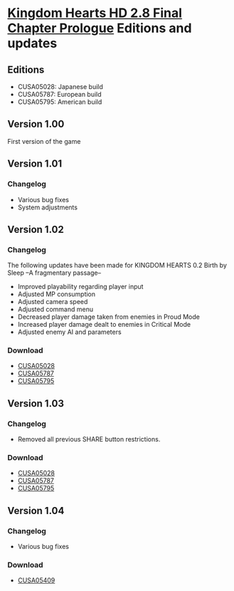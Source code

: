 # [Kingdom Hearts HD 2.8 Final Chapter Prologue](index.md) Editions and updates

## Editions

* CUSA05028: Japanese build
* CUSA05787: European build
* CUSA05795: American build

## Version 1.00

First version of the game

## Version 1.01

### Changelog

* Various bug fixes
* System adjustments

## Version 1.02

### Changelog

The following updates have been made for KINGDOM HEARTS 0.2 Birth by Sleep –A fragmentary passage–
* Improved playability regarding player input
* Adjusted MP consumption
* Adjusted camera speed
* Adjusted command menu
* Decreased player damage taken from enemies in Proud Mode
* Increased player damage dealt to enemies in Critical Mode
* Adjusted enemy AI and parameters

### Download

* [CUSA05028](http://gs2.ww.prod.dl.playstation.net/gs2/ppkgo/prod/CUSA05028_00/6/f_bc05c0d5ae6711d779a8f80d755dec0b56fee162fccd020fe0241bb82e488670/f/JP0082-CUSA05028_00-KINGDOMHEARTSX28-A0102-V0102.json)
* [CUSA05787](http://gs2.ww.prod.dl.playstation.net/gs2/ppkgo/prod/CUSA05787_00/3/f_f767b865d3a7deca41a0c160f2b0820a20c10940a0f3d39f625e6dbe44f91490/f/EP0082-CUSA05787_00-KINGDOMHEARTSX28-A0102-V0100.json)
* [CUSA05795](http://gs2.ww.prod.dl.playstation.net/gs2/ppkgo/prod/CUSA05795_00/2/f_b75c89d2a0b4a95008f0538c9ce6601aeb8e28b7581bd5e2e324a6eaaf83a707/f/UP0082-CUSA05795_00-KINGDOMHEARTSX28-A0102-V0100.json)

## Version 1.03

### Changelog

* Removed all previous SHARE button restrictions.

### Download

* [CUSA05028](http://gs2.ww.prod.dl.playstation.net/gs2/ppkgo/prod/CUSA05028_00/8/f_3b8648a820914e609fcbfd4a14c7fd51e8816519034d4df370e76c07f7df543b/f/JP0082-CUSA05028_00-KINGDOMHEARTSX28-A0103-V0100.json)
* [CUSA05787](http://gs2.ww.prod.dl.playstation.net/gs2/ppkgo/prod/CUSA05787_00/4/f_b3072b32b8a7290db8b584b00a53e1c02a10b4481b9799ca2ea3e080d5a8f9c0/f/EP0082-CUSA05787_00-KINGDOMHEARTSX28-A0103-V0100.json)
* [CUSA05795](http://gs2.ww.prod.dl.playstation.net/gs2/ppkgo/prod/CUSA05795_00/5/f_9a37f9100949d2fe1fcfdbef70ff3aec17c9f392984bd5c97a4884927fd0f8a7/f/UP0082-CUSA05795_00-KINGDOMHEARTSX28-A0103-V0101.json)

## Version 1.04

### Changelog

* Various bug fixes

### Download

* [CUSA05409](http://gs2.ww.prod.dl.playstation.net/gs2/ppkgo/prod/CUSA05028_00/9/f_a39b3b396e423aee1acdb01c5c7df43e7aa12a6a7c7b00c006746c8760a1c8b6/f/JP0082-CUSA05028_00-KINGDOMHEARTSX28-A0104-V0100.json)